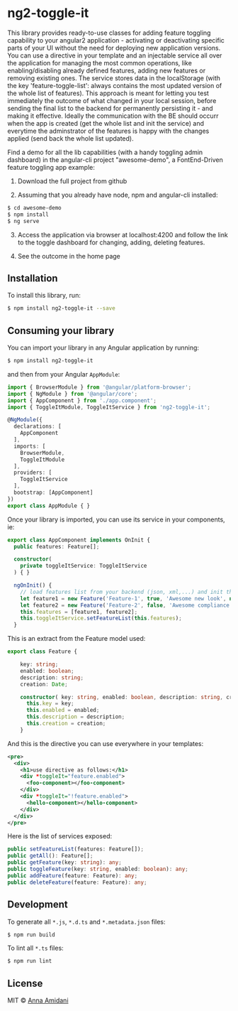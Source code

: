 # ng2-toggle-it
This library provides ready-to-use classes for adding feature toggling capability to your angular2 application - activating or deactivating
specific parts of your UI without the need for deploying new application versions.
You can use a directive in your template and an injectable service all over the application for managing the most common operations,
like enabling/disabling already defined features, adding new features or removing existing ones.
The service stores data in the localStorage (with the key 'feature-toggle-list': always contains the most updated version of the whole
list of features).
This approach is meant for letting you test immediately the outcome of what changed in your local session, before sending the final list
to the backend for permanently persisting it - and making it effective. Ideally the communication with the BE should occurr when the app is created (get the whole list and init the service) and everytime the adminstrator of the features is happy with the changes applied (send
  back the whole list updated).


Find a demo for all the lib capabilities (with a handy toggling admin dashboard) in the angular-cli project "awesome-demo", a FontEnd-Driven feature toggling app example:

1) Download the full project from github

2) Assuming that you already have node, npm and angular-cli installed:
```bash
$ cd awesome-demo
$ npm install
$ ng serve
```
3) Access the application via browser at localhost:4200 and follow the link to the toggle dashboard for changing, adding, deleting features.

4) See the outcome in the home page

## Installation

To install this library, run:

```bash
$ npm install ng2-toggle-it --save
```

## Consuming your library

You can import your library in any Angular application by running:

```bash
$ npm install ng2-toggle-it
```

and then from your Angular `AppModule`:

```typescript
import { BrowserModule } from '@angular/platform-browser';
import { NgModule } from '@angular/core';
import { AppComponent } from './app.component';
import { ToggleItModule, ToggleItService } from 'ng2-toggle-it';

@NgModule({
  declarations: [
    AppComponent
  ],
  imports: [
    BrowserModule,
    ToggleItModule
  ],
  providers: [
    ToggleItService
  ],
  bootstrap: [AppComponent]
})
export class AppModule { }
```

Once your library is imported, you can use its service in your components, ie:

```typescript
export class AppComponent implements OnInit {
  public features: Feature[];

  constructor(
    private toggleItService: ToggleItService
  ) { }

  ngOnInit() {
    // load features list from your backend (json, xml,...) and init the list of features using the service.
    let feature1 = new Feature('Feature-1', true, 'Awesome new look', new Date('2017-01-12'));
    let feature2 = new Feature('Feature-2', false, 'Awesome compliance change', new Date('2017-04-20'));
    this.features = [feature1, feature2];
    this.toggleItService.setFeatureList(this.features);
  }
```

This is an extract from the Feature model used:

```typescript
export class Feature {

    key: string;
    enabled: boolean;
    description: string;
    creation: Date;

    constructor( key: string, enabled: boolean, description: string, creation: Date ) {
      this.key = key;
      this.enabled = enabled;
      this.description = description;
      this.creation = creation;
    }

```

And this is the directive you can use everywhere in your templates:

```xml
<pre>
  <div>
    <h1>use directive as follows:</h1>
    <div *toggleIt="feature.enabled">
      <foo-component></foo-component>
    </div>
    <div *toggleIt="!feature.enabled">
      <hello-component></hello-component>
    </div>
  </div>
</pre>
```

Here is the list of services exposed:
```typescript
public setFeatureList(features: Feature[]);
public getAll(): Feature[];
public getFeature(key: string): any;
public toggleFeature(key: string, enabled: boolean): any;
public addFeature(feature: Feature): any;
public deleteFeature(feature: Feature): any;
```


## Development

To generate all `*.js`, `*.d.ts` and `*.metadata.json` files:

```bash
$ npm run build
```

To lint all `*.ts` files:

```bash
$ npm run lint
```

## License

MIT © [Anna Amidani](mailto:an5tash@gmail.com)
